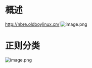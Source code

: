 # 概述
http://nbre.oldboylinux.cn/
![image.png](https://lvyusen-1316126434.cos.ap-guangzhou.myqcloud.com/images/202410260516636.png?imageSlim)
# 正则分类
![image.png](https://lvyusen-1316126434.cos.ap-guangzhou.myqcloud.com/images/202410260537857.png?imageSlim)

